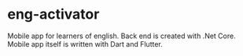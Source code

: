 # eng-activator
 
Mobile app for learners of english. Back end is created with .Net Core. Mobile app itself is written with Dart and Flutter.
